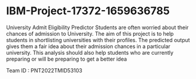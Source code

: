 # IBM-Project-17372-1659636785
University Admit Eligibility Predictor
Students are often worried about their chances of admission to University. The aim of this project is to help students in shortlisting universities with their profiles. The predicted output gives them a fair idea about their admission chances in a particular university. This analysis should also help students who are currently preparing or will be preparing to get a better idea

Team ID : PNT2022TMID53103

